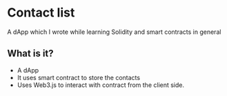 # Contact list
A dApp which I wrote while learning Solidity and smart contracts in general

## What is it?
- A dApp
- It uses smart contract to store the contacts
- Uses Web3.js to interact with contract from the client side.
